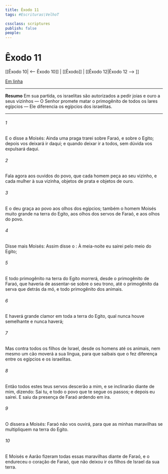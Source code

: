 ```yaml
---
title: Êxodo 11
tags: #Escrituras\VelhoT

cssclass: scriptures
publish: false
people:
---
```


# Êxodo 11
[[Êxodo 10| <-- Êxodo 10]] | [[Êxodo]] | [[Êxodo 12|Êxodo 12 --> ]]

[Em linha](https://churchofjesuschrist.org/study/scriptures/ot/ex/11?lang=por)

---
__Resumo__
Em sua partida, os israelitas são autorizados a pedir joias e ouro a seus vizinhos — O Senhor promete matar o primogênito de todos os lares egípcios — Ele diferencia os egípcios dos israelitas.

---
###### 1 
E o  disse a Moisés: Ainda uma praga trarei sobre Faraó, e sobre o Egito; depois vos deixará ir daqui; e quando  deixar ir a todos, sem dúvida vos expulsará daqui.

###### 2 
Fala agora aos ouvidos do povo, que cada homem peça ao seu vizinho, e cada mulher à sua vizinha, objetos de prata e objetos de ouro.

###### 3 
E o  deu graça ao povo aos olhos dos egípcios; também o homem Moisés  muito grande na terra do Egito, aos olhos dos servos de Faraó, e aos olhos do povo.

###### 4 
Disse mais Moisés: Assim disse o : À meia-noite eu sairei pelo meio do Egito;

###### 5 
E todo primogênito na terra do Egito morrerá, desde o primogênito de Faraó, que haveria de assentar-se sobre o seu trono, até o primogênito da serva que  detrás da mó, e todo primogênito dos animais.

###### 6 
E haverá grande clamor em toda a terra do Egito, qual nunca houve semelhante e nunca haverá;

###### 7 
Mas contra todos os filhos de Israel, desde os homens até os animais, nem mesmo um cão moverá a sua língua, para que saibais que o  fez diferença entre os egípcios e os israelitas.

###### 8 
Então todos estes teus servos descerão a mim, e se inclinarão diante de mim, dizendo: Sai tu, e todo o povo que te segue os passos; e depois eu sairei. E saiu da presença de Faraó ardendo em ira.

###### 9 
O  dissera a Moisés: Faraó não vos ouvirá, para que as minhas maravilhas se multipliquem na terra do Egito.

###### 10 
E Moisés e Aarão fizeram todas essas maravilhas diante de Faraó, e o  endureceu o coração de Faraó, que não deixou ir os filhos de Israel da sua terra.

